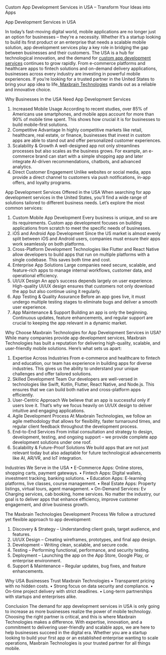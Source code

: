 Custom App Development Services in USA – Transform Your Ideas into Apps

App Development Services in USA 
 
In today’s fast-moving digital world, mobile applications are no longer just an option for businesses – they’re a necessity. Whether it’s a startup looking to build its first product or an enterprise that needs a scalable mobile solution, app development services play a key role in bridging the gap between businesses and their customers.
The USA is a hub for technological innovation, and the demand for [custom app development services](https://themaxbrain.com) continues to grow rapidly. From e-commerce platforms and healthcare apps to fintech solutions and on-demand delivery applications, businesses across every industry are investing in powerful mobile experiences.
If you’re looking for a trusted partner in the United States to bring your app idea to life,[ Maxbrain Technologies](https://themaxbrain.com) stands out as a reliable and innovative choice.

Why Businesses in the USA Need App Development Services
1.	Increased Mobile Usage
According to recent studies, over 85% of Americans use smartphones, and mobile apps account for more than 90% of mobile time spent. This shows how crucial it is for businesses to build mobile-first solutions.
2.	Competitive Advantage
In highly competitive markets like retail, healthcare, real estate, or finance, businesses that invest in custom apps are able to stand out and offer personalized customer experiences.
3.	Scalability & Growth
A well-designed app not only streamlines processes but also scales as the business grows. For example, an e-commerce brand can start with a simple shopping app and later integrate AI-driven recommendations, chatbots, and advanced analytics.
4.	Direct Customer Engagement
Unlike websites or social media, apps provide a direct channel to customers via push notifications, in-app offers, and loyalty programs.

App Development Services Offered in the USA
When searching for app development services in the United States, you’ll find a wide range of solutions tailored to different business needs. Let’s explore the most common services:
1. Custom Mobile App Development
Every business is unique, and so are its requirements. Custom app development focuses on building applications from scratch to meet the specific needs of businesses.
2. iOS and Android App Development
Since the US market is almost evenly split between iOS and Android users, companies must ensure their apps work seamlessly on both platforms.
3. Cross-Platform Development
Technologies like Flutter and React Native allow developers to build apps that run on multiple platforms with a single codebase. This saves both time and cost.
4. Enterprise App Solutions
Large companies need secure, scalable, and feature-rich apps to manage internal workflows, customer data, and operational efficiency.
5. UI/UX Design
An app’s success depends largely on user experience. High-quality UI/UX design ensures that customers not only download the app but also continue using it regularly.
6. App Testing & Quality Assurance
Before an app goes live, it must undergo multiple testing stages to eliminate bugs and deliver a smooth user experience.
7. App Maintenance & Support
Building an app is only the beginning. Continuous updates, feature enhancements, and regular support are crucial to keeping the app relevant in a dynamic market.

Why Choose Maxbrain Technologies for App Development Services in USA?
While many companies provide app development services, Maxbrain Technologies has built a reputation for delivering high-quality, scalable, and user-friendly mobile solutions. Here’s what sets us apart:
1. Expertise Across Industries
From e-commerce and healthcare to fintech and education, our team has experience in building apps for diverse industries. This gives us the ability to understand your unique challenges and offer tailored solutions.
2. Skilled Development Team
Our developers are well-versed in technologies like Swift, Kotlin, Flutter, React Native, and Node.js. This ensures that we can build both native and cross-platform apps efficiently.
3. User-Centric Approach
We believe that an app is successful only if users love it. That’s why we focus heavily on UI/UX design to deliver intuitive and engaging applications.
4. Agile Development Process
At Maxbrain Technologies, we follow an agile methodology that allows for flexibility, faster turnaround times, and regular client feedback throughout the development process.
5. End-to-End Services
From initial consultation and strategy to design, development, testing, and ongoing support – we provide complete app development solutions under one roof.
6. Scalability & Future-Proof Solutions
We build apps that are not just relevant today but also adaptable for future technological advancements like AI, AR/VR, and IoT integration.

Industries We Serve in the USA
•	E-Commerce Apps: Online stores, shopping carts, payment gateways.
•	Fintech Apps: Digital wallets, investment tracking, banking solutions.
•	Education Apps: E-learning platforms, live classes, course management.
•	Real Estate Apps: Property listings, virtual tours, agent management.
•	On-Demand Services: Ev Charging services, cab booking, home services.
No matter the industry, our goal is to deliver apps that enhance efficiency, improve customer engagement, and drive business growth.

The Maxbrain Technologies Development Process
We follow a structured yet flexible approach to app development:
1.	Discovery & Strategy – Understanding client goals, target audience, and features.
2.	UI/UX Design – Creating wireframes, prototypes, and final app design.
3.	Development – Writing clean, scalable, and secure code.
4.	Testing – Performing functional, performance, and security testing.
5.	Deployment – Launching the app on the App Store, Google Play, or enterprise environment.
6.	Support & Maintenance – Regular updates, bug fixes, and feature enhancements.

Why USA Businesses Trust Maxbrain Technologies
•	Transparent pricing with no hidden costs.
•	Strong focus on data security and compliance.
•	On-time project delivery with strict deadlines.
•	Long-term partnerships with startups and enterprises alike.

Conclusion
The demand for app development services in USA is only going to increase as more businesses realize the power of mobile technology. Choosing the right partner is critical, and this is where Maxbrain Technologies makes a difference.
With expertise, innovation, and a commitment to delivering user-friendly and scalable apps, we are here to help businesses succeed in the digital era. Whether you are a startup looking to build your first app or an established enterprise wanting to scale operations, Maxbrain Technologies is your trusted partner for all things mobile.

